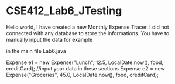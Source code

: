 # CSE412_Lab6_JTesting

Hello world,
I have created a new Monthly Expense Tracer. I did not connected with any database to store the informations. You have to manually input the data for example 

in the main file Lab6.java

Expense e1 = new Expense("Lunch", 12.5, LocalDate.now(), food, creditCard); //input your data in these sections
Expense e2 = new Expense("Groceries", 45.0, LocalDate.now(), food, creditCard);


